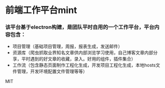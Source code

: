# 前端工作平台mint

### 该平台基于electron构建，是团队平时自用的一个工作平台，平台内容包含：
  
  * 项目管理（基础项目管理，周报，报表生成，发送邮件）
  * 资源库（爬虫抓取业界知名文章供内部浏览学习使用，自己博客文章内部分享，平时遇到的好文章的收藏，录入。好用的组件，插件集合）
  * 工作流（包含静态页面制作工程化生成，开发项目工程化生成，本地hosts文件管理，开发环境配置文件管理等等）

MIT
